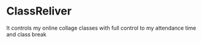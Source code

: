# ClassReliver
It controls my online collage classes with full control to my attendance time and class break 
